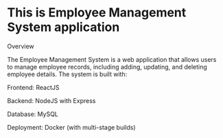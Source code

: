 <h1>This is Employee Management System application</h1>
Overview

The Employee Management System is a web application that allows users to manage employee records, including adding, updating, and deleting employee details. The system is built with:

Frontend: ReactJS

Backend: NodeJS with Express

Database: MySQL

Deployment: Docker (with multi-stage builds)
